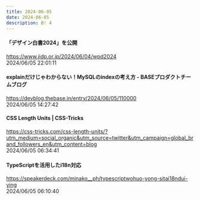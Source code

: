 ```yaml
---
title: 2024-06-05
date: 2024-06-05
description: B! 4
---
```


#### 「デザイン白書2024」を公開
https://www.jidp.or.jp/2024/06/04/wpd2024<br>
2024/06/05 22:01:11<br>


#### explainだけじゃわからない！MySQLのindexの考え方 - BASEプロダクトチームブログ
https://devblog.thebase.in/entry/2024/06/05/110000<br>
2024/06/05 14:27:42<br>


#### CSS Length Units | CSS-Tricks
https://css-tricks.com/css-length-units/?utm_medium=social_organic&utm_source=twitter&utm_campaign=global_brand_followers_en&utm_content=blog<br>
2024/06/05 06:34:41<br>


#### TypeScriptを活用したi18n対応
https://speakerdeck.com/minako__ph/typescriptwohuo-yong-sitai18ndui-ying<br>
2024/06/05 06:10:40<br>


